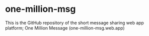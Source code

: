 # one-million-msg
This is the GitHub repository of the short message sharing web app platform; One Million Message (one-million-msg.web.app)
